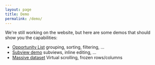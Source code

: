 ```yaml
---
layout: page
title: Demo
permalink: /demo/
---
```


We're still working on the website, but here are some demos that should show you the capabilities:

* [Opportunity List](web/grouping.html) grouping, sorting, filtering, ...
* [Subview demo](web/subviews.html) subviews, inline editing, ...
* [Massive dataset](web/index.html) Virtual scrolling, frozen rows/columns